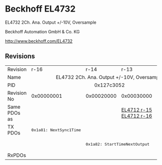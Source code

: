 # Beckhoff EL4732

EL4732 2Ch. Ana. Output +/-10V, Oversample

Beckhoff Automation GmbH & Co. KG

http://www.beckhoff.com/EL4732

## Revisions
<table>
<tr >
<td>Revision</td>
<td>r-16</td>
<td>r-14</td>
<td>r-13</td>
<td>r-12</td>
</tr>
<tr >
<td>Name</td>
<td colspan=4 align="center">EL4732 2Ch. Ana. Output +/-10V, Oversample</td>
</tr>
<tr >
<td>PID</td>
<td colspan=4 align="center">0x127c3052</td>
</tr>
<tr >
<td>Revision No</td>
<td>0x00000001</td>
<td>0x00020000</td>
<td>0x00030000</td>
<td>0x00040000</td>
</tr>
<tr >
<td>Same PDOs as</td>
<td></td>
<td colspan=3 align="center"><a href="EL4712">EL4712 r-15</a><br/><a href="EL4712">EL4712 r-16</a></td>
</tr>
<tr class="txpdo">
<td rowspan=2 valign=top>TX PDOs</td>
<td><pre>0x1a81: NextSync1Time</pre></td>
<td colspan=3 align="left"><pre></pre></td>
<td></td>
</tr>
<tr class="txpdo">
<td><pre></pre></td>
<td colspan=3 align="left"><pre>0x1a82: StartTimeNextOutput</pre></td>
</tr>
<tr >
<td>RxPDOs</td>
<td colspan=4 align="left"></td>
</tr>
</table>
